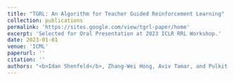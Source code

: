 ```yaml
---
title: "TGRL: An Algorithm for Teacher Guided Reinforcement Learning"
collection: publications
permalink: 'https://sites.google.com/view/tgrl-paper/home'
excerpt: 'Selected for Oral Presentation at 2023 ICLR RRL Workshop.'
date: 2023-01-01
venue: 'ICML'
paperurl: ''
citation: ''
authors: "<b>Idan Shenfeld</b>, Zhang-Wei Hong, Aviv Tamar, and Pulkit Agrawal"
---
```



